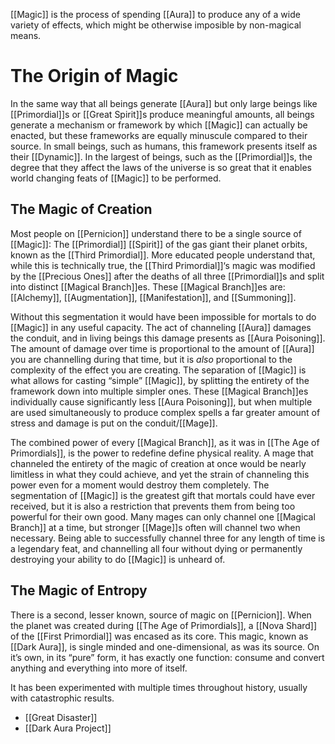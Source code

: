 [[Magic]] is the process of spending [[Aura]] to produce any of a wide variety of effects, which might be otherwise imposible by non-magical means.
# The Origin of Magic
In the same way that all beings generate [[Aura]] but only large beings like [[Primordial]]s or [[Great Spirit]]s produce meaningful amounts, all beings generate a mechanism or framework by which [[Magic]] can actually be enacted, but these frameworks are equally minuscule compared to their source. In small beings, such as humans, this framework presents itself as their [[Dynamic]]. In the largest of beings, such as the [[Primordial]]s, the degree that they affect the laws of the universe is so great that it enables world changing feats of [[Magic]] to be performed.
## The Magic of Creation
Most people on [[Pernicion]] understand there to be a single source of [[Magic]]: The [[Primordial]] [[Spirit]] of the gas giant their planet orbits, known as the [[Third Primordial]]. More educated people understand that, while this is technically true, the [[Third Primordial]]‘s magic was modified by the [[Precious Ones]] after the deaths of all three [[Primordial]]s and split into distinct [[Magical Branch]]es. These [[Magical Branch]]es are: [[Alchemy]], [[Augmentation]], [[Manifestation]], and [[Summoning]].

Without this segmentation it would have been impossible for mortals to do [[Magic]] in any useful capacity. The act of channeling [[Aura]] damages the conduit, and in living beings this damage presents as [[Aura Poisoning]]. The amount of damage over time is proportional to the amount of [[Aura]] you are channelling during that time, but it is *also* proportional to the complexity of the effect you are creating. The separation of [[Magic]] is what allows for casting “simple” [[Magic]], by splitting the entirety of the framework down into multiple simpler ones. These [[Magical Branch]]es individually cause significantly less [[Aura Poisoning]], but when multiple are used simultaneously to produce complex spells a far greater amount of stress and damage is put on the conduit/[[Mage]].

The combined power of every [[Magical Branch]], as it was in [[The Age of Primordials]], is the power to redefine define physical reality. A mage that channeled the entirety of the magic of creation at once would be nearly limitless in what they could achieve, and yet the strain of channeling this power even for a moment would destroy them completely. The segmentation of [[Magic]] is the greatest gift that mortals could have ever received, but it is also a restriction that prevents them from being too powerful for their own good. Many mages can only channel one [[Magical Branch]] at a time, but stronger [[Mage]]s often will channel two when necessary. Being able to successfully channel three for any length of time is a legendary feat, and channelling all four without dying or permanently destroying your ability to do [[Magic]] is unheard of.
## The Magic of Entropy
There is a second, lesser known, source of magic on [[Pernicion]]. When the planet was created during [[The Age of Primordials]], a [[Nova Shard]] of the [[First Primordial]] was encased as its core. This magic, known as [[Dark Aura]], is single minded and one-dimensional, as was its source. On it’s own, in its “pure” form, it has exactly one function: consume and convert anything and everything into more of itself.

It has been experimented with multiple times throughout history, usually with catastrophic results.
- [[Great Disaster]]
- [[Dark Aura Project]]